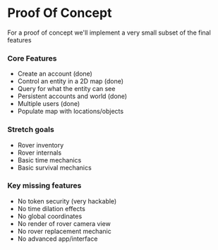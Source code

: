 Proof Of Concept
================

For a proof of concept we'll implement a very small subset of the final features

### Core Features

* Create an account (done)
* Control an entity in a 2D map (done)
* Query for what the entity can see
* Persistent accounts and world (done)
* Multiple users (done)
* Populate map with locations/objects

### Stretch goals

* Rover inventory
* Rover internals
* Basic time mechanics
* Basic survival mechanics

### Key missing features

* No token security (very hackable)
* No time dilation effects
* No global coordinates
* No render of rover camera view
* No rover replacement mechanic
* No advanced app/interface
